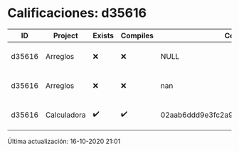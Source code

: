 # Calificaciones: d35616
|ID|Project|Exists|Compiles|CommitHash|CommitDate|CheckDate|Comments|
|-|-|-|-|-|-|-|-|
|d35616|Arreglos|❌|❌|NULL|NULL|16-10-2020 21:01:31|No se encontró el archivo en PracticasComputacionI/Arreglos/Arreglos.cpp|
|d35616|Arreglos|❌|❌|nan|nan|15-10-2020 21:24:20|No se encontró el archivo en PracticasComputacionI/Arreglos/Arreglos.cpp|
|d35616|Calculadora|✔️|✔️|02aab6ddd9e3fc2a91f84970dd1a59ce8c4ba563|11-10-2020 20:51:50|15-10-2020 21:24:17|nan|

Última actualización: 16-10-2020 21:01